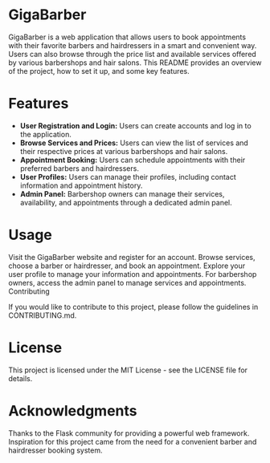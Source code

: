 # GigaBarber

GigaBarber is a web application that allows users to book appointments with their favorite barbers and hairdressers in a smart and convenient way. Users can also browse through the price list and available services offered by various barbershops and hair salons. This README provides an overview of the project, how to set it up, and some key features.

# Features

- **User Registration and Login:** Users can create accounts and log in to the application.
- **Browse Services and Prices:** Users can view the list of services and their respective prices at various barbershops and hair salons.
- **Appointment Booking:** Users can schedule appointments with their preferred barbers and hairdressers.
- **User Profiles:** Users can manage their profiles, including contact information and appointment history.
- **Admin Panel:** Barbershop owners can manage their services, availability, and appointments through a dedicated admin panel.

# Usage

Visit the GigaBarber website and register for an account.
Browse services, choose a barber or hairdresser, and book an appointment.
Explore your user profile to manage your information and appointments.
For barbershop owners, access the admin panel to manage services and appointments.
Contributing

If you would like to contribute to this project, please follow the guidelines in CONTRIBUTING.md.

# License

This project is licensed under the MIT License - see the LICENSE file for details.

# Acknowledgments

Thanks to the Flask community for providing a powerful web framework.
Inspiration for this project came from the need for a convenient barber and hairdresser booking system.
